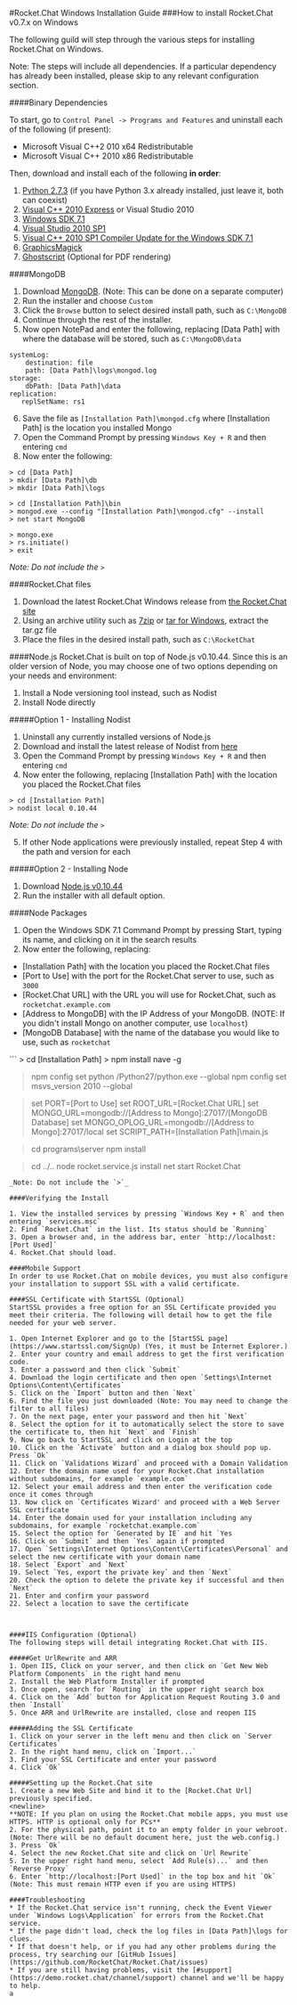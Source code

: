 #Rocket.Chat Windows Installation Guide
###How to install Rocket.Chat v0.7.x on Windows

The following guild will step through the various steps for installing Rocket.Chat on Windows. 

Note: The steps will include all dependencies. If a particular dependency has already been installed, please skip to any relevant configuration section.

####Binary Dependencies

To start, go to `Control Panel -> Programs and Features` and uninstall each of the following (if present):

* Microsoft Visual C++2 010 x64 Redistributable
* Microsoft Visual C++ 2010 x86 Redistributable

Then, download and install each of the following **in order**:

1. [Python 2.7.3](https://www.python.org/ftp/python/2.7.3/python-2.7.3.msi) (if you have Python 3.x already installed, just leave it, both can coexist)
2. [Visual C++ 2010 Express](http://www.microsoft.com/visualstudio/eng/downloads#d-2010-express) or Visual Studio 2010
3. [Windows SDK 7.1](http://www.microsoft.com/en-us/download/details.aspx?id=8279)
4. [Visual Studio 2010 SP1](http://www.microsoft.com/en-us/download/details.aspx?id=23691)
5. [Visual C++ 2010 SP1 Compiler Update for the Windows SDK 7.1](http://www.microsoft.com/en-us/download/details.aspx?id=4422)
6. [GraphicsMagick](http://www.graphicsmagick.org/INSTALL-windows.html#prerequisites)
7. [Ghostscript](http://ghostscript.com/download/gsdnld.html) (Optional for PDF rendering)


####MongoDB
1. Download [MongoDB](https://www.mongodb.org/downloads#production). (Note: This can be done on a separate computer)
2. Run the installer and choose `Custom`
3. Click the `Browse` button to select desired install path, such as `C:\MongoDB`
4. Continue through the rest of the installer.
5. Now open NotePad and enter the following, replacing [Data Path] with where the database will be stored, such as `C:\MongoDB\data`
  ```
  systemLog:
      destination: file
      path: [Data Path]\logs\mongod.log
  storage:
      dbPath: [Data Path]\data
  replication:
     replSetName: rs1
  ```

6. Save the file as `[Installation Path]\mongod.cfg` where [Installation Path] is the location you installed Mongo
7. Open the Command Prompt by pressing `Windows Key + R` and then entering `cmd`
8. Now enter the following:

  ```
  > cd [Data Path]
  > mkdir [Data Path]\db
  > mkdir [Data Path]\logs
  
  > cd [Installation Path]\bin
  > mongod.exe --config "[Installation Path]\mongod.cfg" --install
  > net start MongoDB
  
  > mongo.exe
  > rs.initiate()
  > exit
  ```
  _Note: Do not include the `>`_

####Rocket.Chat files

1. Download the latest Rocket.Chat Windows release from [the Rocket.Chat site](https://rocket.chat/)
2. Using an archive utility such as [7zip](http://www.7-zip.org/) or [tar for Windows](http://gnuwin32.sourceforge.net/packages/gtar.htm), extract the tar.gz file
3. Place the files in the desired install path, such as `C:\RocketChat`

####Node.js
Rocket.Chat is built on top of Node.js v0.10.44. Since this is an older version of Node, you may choose one of two options depending on your needs and environment:

1. Install a Node versioning tool instead, such as Nodist
2. Install Node directly

#####Option 1 - Installing Nodist

1. Uninstall any currently installed versions of Node.js
2. Download and install the latest release of Nodist from [here](https://github.com/marcelklehr/nodist/releases)
3. Open the Command Prompt by pressing `Windows Key + R` and then entering `cmd`
4. Now enter the following, replacing [Installation Path] with the location you placed the Rocket.Chat files

  ```
  > cd [Installation Path]
  > nodist local 0.10.44
  ```
  _Note: Do not include the `>`_

5. If other Node applications were previously installed, repeat Step 4 with the path and version for each

#####Option 2 - Installing Node

1. Download [Node.js v0.10.44](https://nodejs.org/download/release/v0.10.44/node-v0.10.44-x86.msi)
2. Run the installer with all default option.

####Node Packages

1. Open the Windows SDK 7.1 Command Prompt by pressing Start, typing its name, and clicking on it in the search results
2. Now enter the following, replacing:
  * [Installation Path] with the location you placed the Rocket.Chat files
  * [Port to Use] with the port for the Rocket.Chat server to use, such as `3000` 
  * [Rocket.Chat URL] with the URL you will use for Rocket.Chat, such as `rocketchat.example.com`
  * [Address to MongoDB] with the IP Address of your MongoDB. (NOTE: If you didn't install Mongo on another computer, use `localhost`)
  * [MongoDB Database] with the name of the database you would like to use, such as `rocketchat`

<newline>
  ```
  > cd [Installation Path]
  > npm install nave -g
  
  > npm config set python /Python27/python.exe --global
  > npm config set msvs_version 2010 --global
  
  > set PORT=[Port to Use]
  > set ROOT_URL=[Rocket.Chat URL]
  > set MONGO_URL=mongodb://[Address to Mongo]:27017/[MongoDB Database]
  > set MONGO_OPLOG_URL=mongodb://[Address to Mongo]:27017/local
  > set SCRIPT_PATH=[Installation Path]\main.js
  
  > cd programs\server
  > npm install
  
  > cd ../..
  > node rocket.service.js install
  > net start Rocket.Chat
  ```
  _Note: Do not include the `>`_
  
####Verifying the Install

1. View the installed services by pressing `Windows Key + R` and then entering `services.msc`
2. Find `Rocket.Chat` in the list. Its status should be `Running`
3. Open a browser and, in the address bar, enter `http://localhost:[Port Used]`
4. Rocket.Chat should load.

####Mobile Support
In order to use Rocket.Chat on mobile devices, you must also configure your installation to support SSL with a valid certificate.

####SSL Certificate with StartSSL (Optional)
StartSSL provides a free option for an SSL Certificate provided you meet their criteria. The following will detail how to get the file needed for your web server.

1. Open Internet Explorer and go to the [StartSSL page](https://www.startssl.com/SignUp) (Yes, it must be Internet Explorer.)
2. Enter your country and email address to get the first verification code.
3. Enter a password and then click `Submit`
4. Download the login certificate and then open `Settings\Internet Options\Content\Certificates`
5. Click on the `Import` button and then `Next`
6. Find the file you just downloaded (Note: You may need to change the filter to all files)
7. On the next page, enter your password and then hit `Next`
8. Select the option for it to automatically select the store to save the certificate to, then hit `Next` and `Finish`
9. Now go back to StartSSL and click on Login at the top
10. Click on the `Activate` button and a dialog box should pop up. Press `Ok`
11. Click on `Validations Wizard` and proceed with a Domain Validation
12. Enter the domain name used for your Rocket.Chat installation without subdomains, for example `example.com`
12. Select your email address and then enter the verification code once it comes through
13. Now click on `Certificates Wizard' and proceed with a Web Server SSL certificate
14. Enter the domain used for your installation including any subdomains, for example `rocketchat.example.com`
15. Select the option for `Generated by IE` and hit `Yes
16. Click on `Submit` and then `Yes` again if prompted
17. Open `Settings\Internet Options\Content\Certificates\Personal` and select the new certificate with your domain name
18. Select `Export` and `Next`
19. Select `Yes, export the private key` and then `Next`
20. Check the option to delete the private key if successful and then `Next`
21. Enter and confirm your password
22. Select a location to save the certificate



####IIS Configuration (Optional)
The following steps will detail integrating Rocket.Chat with IIS.

#####Get UrlRewrite and ARR
1. Open IIS, Click on your server, and then click on `Get New Web Platform Components` in the right hand menu
2. Install the Web Platform Installer if prompted
3. Once open, search for `Routing` in the upper right search box
4. Click on the `Add` button for Application Request Routing 3.0 and then `Install`
5. Once ARR and UrlRewrite are installed, close and reopen IIS

#####Adding the SSL Certificate
1. Click on your server in the left menu and then click on `Server Certificates`
2. In the right hand menu, click on `Import...`
3. Find your SSL Certificate and enter your password
4. Click `Ok`

#####Setting up the Rocket.Chat site
1. Create a new Web Site and bind it to the [Rocket.Chat Url] previously specified.
  <newline>
  **NOTE: If you plan on using the Rocket.Chat mobile apps, you must use HTTPS. HTTP is optional only for PCs**
2. For the physical path, point it to an empty folder in your webroot. (Note: There will be no default document here, just the web.config.)
3. Press `Ok`
4. Select the new Rocket.Chat site and click on `Url Rewrite`
5. In the upper right hand menu, select `Add Rule(s)...` and then `Reverse Proxy`
6. Enter `http://localhost:[Port Used]` in the top box and hit `Ok` (Note: This must remain HTTP even if you are using HTTPS)

####Troubleshooting
* If the Rocket.Chat service isn't running, check the Event Viewer under `Windows Logs\Application` for errors from the Rocket.Chat service.
* If the page didn't load, check the log files in [Data Path]\logs for clues.
* If that doesn't help, or if you had any other problems during the process, try searching our [GitHub Issues](https://github.com/RocketChat/Rocket.Chat/issues)
* If you are still having problems, visit the [#support](https://demo.rocket.chat/channel/support) channel and we'll be happy to help.
a
